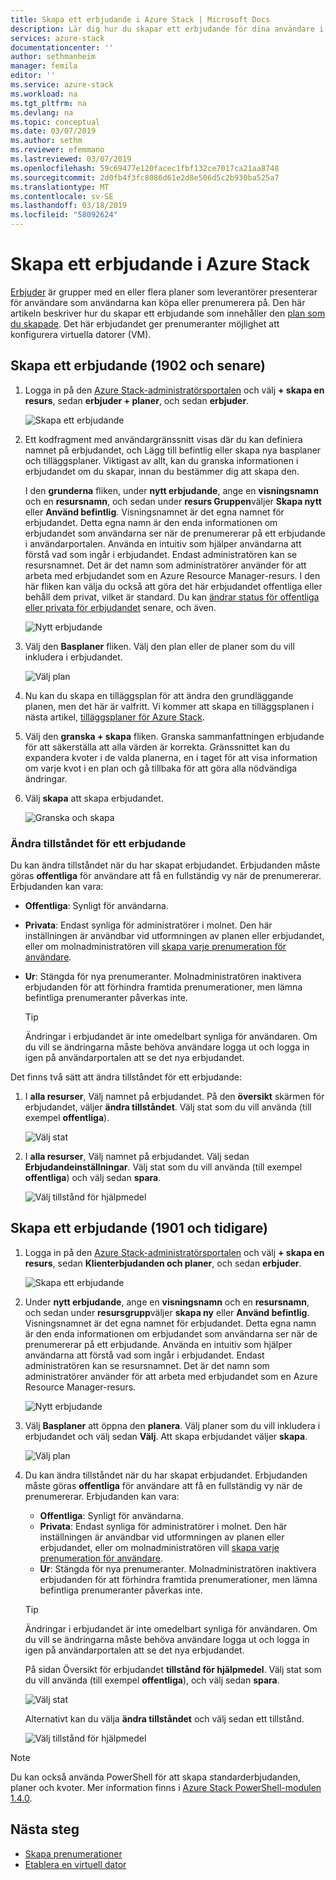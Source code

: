 ```yaml
---
title: Skapa ett erbjudande i Azure Stack | Microsoft Docs
description: Lär dig hur du skapar ett erbjudande för dina användare i Azure Stack som en molnadministratör.
services: azure-stack
documentationcenter: ''
author: sethmanheim
manager: femila
editor: ''
ms.service: azure-stack
ms.workload: na
ms.tgt_pltfrm: na
ms.devlang: na
ms.topic: conceptual
ms.date: 03/07/2019
ms.author: sethm
ms.reviewer: efemmano
ms.lastreviewed: 03/07/2019
ms.openlocfilehash: 59c69477e120facec1fbf132ce7017ca21aa8748
ms.sourcegitcommit: 2d0fb4f3fc8086d61e2d8e506d5c2b930ba525a7
ms.translationtype: MT
ms.contentlocale: sv-SE
ms.lasthandoff: 03/18/2019
ms.locfileid: "58092624"
---
```

# <a name="create-an-offer-in-azure-stack"></a>Skapa ett erbjudande i Azure Stack

[Erbjuder](azure-stack-key-features.md) är grupper med en eller flera planer som leverantörer presenterar för användare som användarna kan köpa eller prenumerera på. Den här artikeln beskriver hur du skapar ett erbjudande som innehåller den [plan som du skapade](azure-stack-create-plan.md). Det här erbjudandet ger prenumeranter möjlighet att konfigurera virtuella datorer (VM).

## <a name="create-an-offer-1902-and-later"></a>Skapa ett erbjudande (1902 och senare)

1. Logga in på den [Azure Stack-administratörsportalen](https://adminportal.local.azurestack.external) och välj **+ skapa en resurs**, sedan **erbjuder + planer**, och sedan **erbjuder**.

   ![Skapa ett erbjudande](media/azure-stack-create-offer/offers.png)

2. Ett kodfragment med användargränssnitt visas där du kan definiera namnet på erbjudandet, och Lägg till befintlig eller skapa nya basplaner och tilläggsplaner. Viktigast av allt, kan du granska informationen i erbjudandet om du skapar, innan du bestämmer dig att skapa den.

   I den **grunderna** fliken, under **nytt erbjudande**, ange en **visningsnamn** och en **resursnamn**, och sedan under **resurs Gruppen**väljer **Skapa nytt** eller **Använd befintlig**. Visningsnamnet är det egna namnet för erbjudandet. Detta egna namn är den enda informationen om erbjudandet som användarna ser när de prenumererar på ett erbjudande i användarportalen. Använda en intuitiv som hjälper användarna att förstå vad som ingår i erbjudandet. Endast administratören kan se resursnamnet. Det är det namn som administratörer använder för att arbeta med erbjudandet som en Azure Resource Manager-resurs. I den här fliken kan välja du också att göra det här erbjudandet offentliga eller behåll dem privat, vilket är standard. Du kan [ändrar status för offentliga eller privata för erbjudandet](#change-the-state-of-an-offer) senare, och även.

   ![Nytt erbjudande](media/azure-stack-create-offer/new-offer.png)
  
3. Välj den **Basplaner** fliken. Välj den plan eller de planer som du vill inkludera i erbjudandet.

   ![Välj plan](media/azure-stack-create-offer/select-plan.png)

4. Nu kan du skapa en tilläggsplan för att ändra den grundläggande planen, men det här är valfritt. Vi kommer att skapa en tilläggsplanen i nästa artikel, [tilläggsplaner för Azure Stack](create-add-on-plan.md).

5. Välj den **granska + skapa** fliken. Granska sammanfattningen erbjudande för att säkerställa att alla värden är korrekta. Gränssnittet kan du expandera kvoter i de valda planerna, en i taget för att visa information om varje kvot i en plan och gå tillbaka för att göra alla nödvändiga ändringar.

6. Välj **skapa** att skapa erbjudandet.

   ![Granska och skapa](media/azure-stack-create-offer/review-offer.png)

### <a name="change-the-state-of-an-offer"></a>Ändra tillståndet för ett erbjudande

Du kan ändra tillståndet när du har skapat erbjudandet. Erbjudanden måste göras **offentliga** för användare att få en fullständig vy när de prenumererar. Erbjudanden kan vara:

- **Offentliga**: Synligt för användarna.
- **Privata**: Endast synliga för administratörer i molnet. Den här inställningen är användbar vid utformningen av planen eller erbjudandet, eller om molnadministratören vill [skapa varje prenumeration för användare](azure-stack-subscribe-plan-provision-vm.md#create-a-subscription-as-a-cloud-operator).
- **Ur**: Stängda för nya prenumeranter. Molnadministratören inaktivera erbjudanden för att förhindra framtida prenumerationer, men lämna befintliga prenumeranter påverkas inte.

  > [!TIP]  
  > Ändringar i erbjudandet är inte omedelbart synliga för användaren. Om du vill se ändringarna måste behöva användare logga ut och logga in igen på användarportalen att se det nya erbjudandet.

Det finns två sätt att ändra tillståndet för ett erbjudande:

1. I **alla resurser**, Välj namnet på erbjudandet. På den **översikt** skärmen för erbjudandet, väljer **ändra tillståndet**. Välj stat som du vill använda (till exempel **offentliga**).

   ![Välj stat](media/azure-stack-create-offer/change-state.png)

2. I **alla resurser**, Välj namnet på erbjudandet. Välj sedan **Erbjudandeinställningar**. Välj stat som du vill använda (till exempel **offentliga**) och välj sedan **spara**.

   ![Välj tillstånd för hjälpmedel](media/azure-stack-create-offer/offer-settings.png)

## <a name="create-an-offer-1901-and-earlier"></a>Skapa ett erbjudande (1901 och tidigare)

1. Logga in på den [Azure Stack-administratörsportalen](https://adminportal.local.azurestack.external) och välj **+ skapa en resurs**, sedan **Klienterbjudanden och planer**, och sedan **erbjuder**.

   ![Skapa ett erbjudande](media/azure-stack-create-offer/image01.png)
  
2. Under **nytt erbjudande**, ange en **visningsnamn** och en **resursnamn**, och sedan under **resursgrupp**väljer **skapa ny** eller **Använd befintlig**. Visningsnamnet är det egna namnet för erbjudandet. Detta egna namn är den enda informationen om erbjudandet som användarna ser när de prenumererar på ett erbjudande. Använda en intuitiv som hjälper användarna att förstå vad som ingår i erbjudandet. Endast administratören kan se resursnamnet. Det är det namn som administratörer använder för att arbeta med erbjudandet som en Azure Resource Manager-resurs.

   ![Nytt erbjudande](media/azure-stack-create-offer/image01a.png)
  
3. Välj **Basplaner** att öppna den **planera**. Välj planer som du vill inkludera i erbjudandet och välj sedan **Välj**. Att skapa erbjudandet väljer **skapa**.

   ![Välj plan](media/azure-stack-create-offer/image02.png)
  
4. Du kan ändra tillståndet när du har skapat erbjudandet. Erbjudanden måste göras **offentliga** för användare att få en fullständig vy när de prenumererar. Erbjudanden kan vara:

   - **Offentliga**: Synligt för användarna.
   - **Privata**: Endast synliga för administratörer i molnet. Den här inställningen är användbar vid utformningen av planen eller erbjudandet, eller om molnadministratören vill [skapa varje prenumeration för användare](azure-stack-subscribe-plan-provision-vm.md#create-a-subscription-as-a-cloud-operator).
   - **Ur**: Stängda för nya prenumeranter. Molnadministratören inaktivera erbjudanden för att förhindra framtida prenumerationer, men lämna befintliga prenumeranter påverkas inte.

   > [!TIP]  
   > Ändringar i erbjudandet är inte omedelbart synliga för användaren. Om du vill se ändringarna måste behöva användare logga ut och logga in igen på användarportalen att se det nya erbjudandet.

   På sidan Översikt för erbjudandet **tillstånd för hjälpmedel**. Välj stat som du vill använda (till exempel **offentliga**), och välj sedan **spara**.

     ![Välj stat](media/azure-stack-create-offer/change-stage-1807.png)

     Alternativt kan du välja **ändra tillståndet** och välj sedan ett tillstånd.

    ![Välj tillstånd för hjälpmedel](media/azure-stack-create-offer/change-stage-select-1807.png)

> [!NOTE]
> Du kan också använda PowerShell för att skapa standarderbjudanden, planer och kvoter. Mer information finns i [Azure Stack PowerShell-modulen 1.4.0](/powershell/azure/azure-stack/overview?view=azurestackps-1.4.0).

## <a name="next-steps"></a>Nästa steg

- [Skapa prenumerationer](azure-stack-subscribe-plan-provision-vm.md)
- [Etablera en virtuell dator](azure-stack-provision-vm.md)
